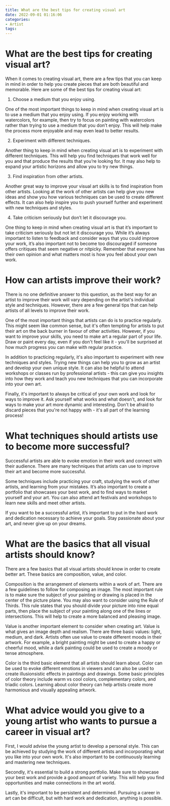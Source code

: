 ```yaml
---
title: What are the best tips for creating visual art
date: 2022-09-01 01:16:06
categories:
- Artist
tags:
---
```



#  What are the best tips for creating visual art?

When it comes to creating visual art, there are a few tips that you can keep in mind in order to help you create pieces that are both beautiful and memorable. Here are some of the best tips for creating visual art:

1. Choose a medium that you enjoy using.

One of the most important things to keep in mind when creating visual art is to use a medium that you enjoy using. If you enjoy working with watercolors, for example, then try to focus on painting with watercolors rather than trying to use a medium that you don’t enjoy. This will help make the process more enjoyable and may even lead to better results.

2. Experiment with different techniques.

Another thing to keep in mind when creating visual art is to experiment with different techniques. This will help you find techniques that work well for you and that produce the results that you’re looking for. It may also help to expand your artistic horizons and allow you to try new things.

3. Find inspiration from other artists.

Another great way to improve your visual art skills is to find inspiration from other artists. Looking at the work of other artists can help give you new ideas and show you how various techniques can be used to create different effects. It can also help inspire you to push yourself further and experiment with new techniques and styles.

4. Take criticism seriously but don’t let it discourage you.

One thing to keep in mind when creating visual art is that it’s important to take criticism seriously but not let it discourage you. While it’s always important to listen to feedback and consider ways that you could improve your work, it’s also important not to become too discouraged if someone offers critiques that seem negative or nitpicky. Remember that everyone has their own opinion and what matters most is how you feel about your own work.

#  How can artists improve their work?

There is no one definitive answer to this question, as the best way for an artist to improve their work will vary depending on the artist's individual style and techniques. However, there are a few general tips that can help artists of all levels to improve their work.

One of the most important things that artists can do is to practice regularly. This might seem like common sense, but it's often tempting for artists to put their art on the back burner in favour of other activities. However, if you want to improve your skills, you need to make art a regular part of your life. Draw or paint every day, even if you don't feel like it - you'll be surprised at how much progress you can make with regular practice.

In addition to practicing regularly, it's also important to experiment with new techniques and styles. Trying new things can help you to grow as an artist and develop your own unique style. It can also be helpful to attend workshops or classes run by professional artists - this can give you insights into how they work and teach you new techniques that you can incorporate into your own art.

Finally, it's important to always be critical of your own work and look for ways to improve it. Ask yourself what works and what doesn't, and look for ways to make your art more dynamic and interesting. Don't be afraid to discard pieces that you're not happy with - it's all part of the learning process!

#  What techniques should artists use to become more successful?

Successful artists are able to evoke emotion in their work and connect with their audience. There are many techniques that artists can use to improve their art and become more successful.

Some techniques include practicing your craft, studying the work of other artists, and learning from your mistakes. It’s also important to create a portfolio that showcases your best work, and to find ways to market yourself and your art. You can also attend art festivals and workshops to learn new skills and meet other artists.

If you want to be a successful artist, it’s important to put in the hard work and dedication necessary to achieve your goals. Stay passionate about your art, and never give up on your dreams.

#  What are the basics that all visual artists should know?

There are a few basics that all visual artists should know in order to create better art. These basics are composition, value, and color.

Composition is the arrangement of elements within a work of art. There are a few guidelines to follow for composing an image. The most important rule is to make sure the subject of your painting or drawing is placed in the center of the picture plane. You may also want to consider using the Rule of Thirds. This rule states that you should divide your picture into nine equal parts, then place the subject of your painting along one of the lines or intersections. This will help to create a more balanced and pleasing image.

Value is another important element to consider when creating art. Value is what gives an image depth and realism. There are three basic values: light, medium, and dark. Artists often use value to create different moods in their artwork. For example, a bright painting might be used to create a happy or cheerful mood, while a dark painting could be used to create a moody or tense atmosphere.

Color is the third basic element that all artists should learn about. Color can be used to evoke different emotions in viewers and can also be used to create illusionsistic effects in paintings and drawings. Some basic principles of color theory include warm vs cool colors, complementary colors, and triadic colors. Learning about color theory can help artists create more harmonious and visually appealing artwork.

#  What advice would you give to a young artist who wants to pursue a career in visual art?

First, I would advise the young artist to develop a personal style. This can be achieved by studying the work of different artists and incorporating what you like into your own work. It's also important to be continuously learning and mastering new techniques.

Secondly, it's essential to build a strong portfolio. Make sure to showcase your best work and provide a good amount of variety. This will help you find opportunities and make connections in the art world.

Lastly, it's important to be persistent and determined. Pursuing a career in art can be difficult, but with hard work and dedication, anything is possible.